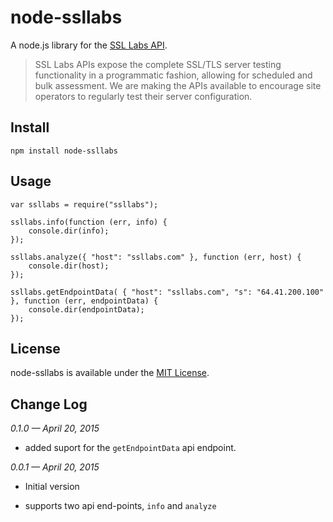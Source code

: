 # node-ssllabs

A node.js library for the [SSL Labs API][1].

> SSL Labs APIs expose the complete SSL/TLS server testing functionality in a programmatic fashion, allowing for scheduled and bulk assessment. We are making the APIs available to encourage site operators to regularly test their server configuration.

## Install

	npm install node-ssllabs

## Usage

	var ssllabs = require("ssllabs");
	
	ssllabs.info(function (err, info) {
		console.dir(info);
	});
	
	ssllabs.analyze({ "host": "ssllabs.com" }, function (err, host) {
		console.dir(host);
	});
	
	ssllabs.getEndpointData( { "host": "ssllabs.com", "s": "64.41.200.100" }, function (err, endpointData) {
		console.dir(endpointData);
	});

## License

node-ssllabs is available under the [MIT License][2].

## Change Log

*0.1.0 — April 20, 2015*

* added suport for the `getEndpointData` api endpoint.

*0.0.1 — April 20, 2015*

* Initial version
* supports two api end-points, `info` and `analyze`


  [1]: https://www.ssllabs.com/projects/ssllabs-apis/
  [2]: https://github.com/keithws/node-ssllabs/blob/master/LICENSE

